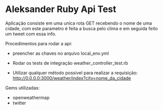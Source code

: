 # Aleksander Ruby Api Test

Aplicação consiste em uma unica rota GET recebendo o nome de uma cidade, com este parametro é feita a busca pelo clima e em seguida feito um tweet com essa info.

Procedimentos para rodar a api:

* preencher as chaves no arquivo local_env.yml

* Rodar os tests de integração weather_controller_test.rb

* Utilizar qualquer método possivel para realizar a requisição: http://0.0.0.0:3000/weather/index?city=nome_da_cidade

Gems utilizadas:
* openweathermap
* twitter